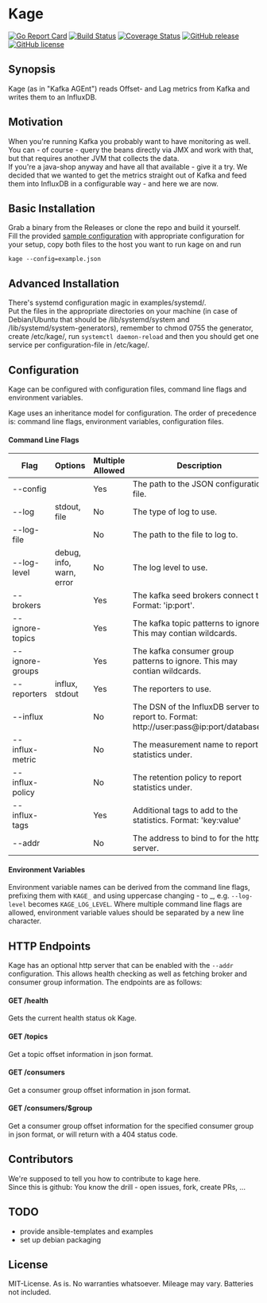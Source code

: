 # Kage

[![Go Report Card](https://goreportcard.com/badge/github.com/msales/kage)](https://goreportcard.com/report/github.com/msales/kage)
[![Build Status](https://travis-ci.org/msales/kage.svg?branch=master)](https://travis-ci.org/msales/kage)
[![Coverage Status](https://coveralls.io/repos/github/msales/kage/badge.svg?branch=master)](https://coveralls.io/github/msales/kage?branch=master)
[![GitHub release](https://img.shields.io/github/release/msales/kage.svg)](https://github.com/msales/kage/releases)
[![GitHub license](https://img.shields.io/badge/license-MIT-blue.svg)](https://raw.githubusercontent.com/msales/kage/master/LICENSE)

## Synopsis

Kage (as in "Kafka AGEnt") reads Offset- and Lag metrics from Kafka and writes them to an InfluxDB.

## Motivation

When you're running Kafka you probably want to have monitoring as well.  
You can - of course - query the beans directly via JMX and work with that, but that requires another JVM that collects the data.  
If you're a java-shop anyway and have all that available - give it a try.
We decided that we wanted to get the metrics straight out of Kafka and feed them into InfluxDB in a configurable way - and here we are now.

## Basic Installation

Grab a binary from the Releases or clone the repo and build it yourself.  
Fill the provided [sample configuration](example.json) with appropriate configuration for your setup, copy both files 
to the host you want to run kage on and run
```
kage --config=example.json

```

## Advanced Installation

There's systemd configuration magic in examples/systemd/.  
Put the files in the appropriate directories on your machine (in case of Debian/Ubuntu that should be /lib/systemd/system 
and /lib/systemd/system-generators), remember to chmod 0755 the generator, create /etc/kage/, run ```systemctl daemon-reload``` 
and then you should get one service per configuration-file in /etc/kage/.

## Configuration

Kage can be configured with configuration files, command line flags and environment variables. 

Kage uses an inheritance model for configuration. The order of precedence is: command line flags, 
environment variables, configuration files.
 
#### Command Line Flags

| Flag | Options | Multiple Allowed | Description |
| ---- | ------- | ---------------- | ----------- |
| --config | | Yes | The path to the JSON configuration file.  |
| --log | stdout, file | No | The type of log to use. |
| --log-file | | No | The path to the file to log to. |
| --log-level | debug, info, warn, error | No | The log level to use. |
| --brokers | | Yes | The kafka seed brokers connect to. Format: 'ip:port'. |
| --ignore-topics | | Yes | The kafka topic patterns to ignore. This may contian wildcards. |
| --ignore-groups | | Yes | The kafka consumer group patterns to ignore. This may contian wildcards. |
| --reporters | influx, stdout | Yes | The reporters to use. |
| --influx | | No | The DSN of the InfluxDB server to report to. Format: http://user:pass@ip:port/database'. |
| --influx-metric | | No | The measurement name to report statistics under. |
| --influx-policy | | No | The retention policy to report statistics under. |
| --influx-tags | | Yes | Additional tags to add to the statistics. Format: 'key:value' |
| --addr | | No | The address to bind to for the http server. |

#### Environment Variables

Environment variable names can be derived from the command line flags, prefixing them with ```KAGE_```
and using uppercase changing - to _, e.g. ```--log-level``` becomes ```KAGE_LOG_LEVEL```.
Where multiple command line flags are allowed, environment variable values should be separated by a new line character.

## HTTP Endpoints

Kage has an optional http server that can be enabled with the ```--addr``` configuration. This allows health checking
as well as fetching broker and consumer group information. The endpoints are as follows:

#### GET /health

Gets the current health status ok Kage.
 
#### GET /topics

Get a topic offset information in json format.

#### GET /consumers

Get a consumer group offset information in json format.

#### GET /consumers/$group

Get a consumer group offset information for the specified consumer group in json format, or will return with a 404 status code.

## Contributors

We're supposed to tell you how to contribute to kage here.  
Since this is github: You know the drill - open issues, fork, create PRs, ...

## TODO

 * provide ansible-templates and examples
 * set up debian packaging

## License

MIT-License. As is. No warranties whatsoever. Mileage may vary. Batteries not included.
